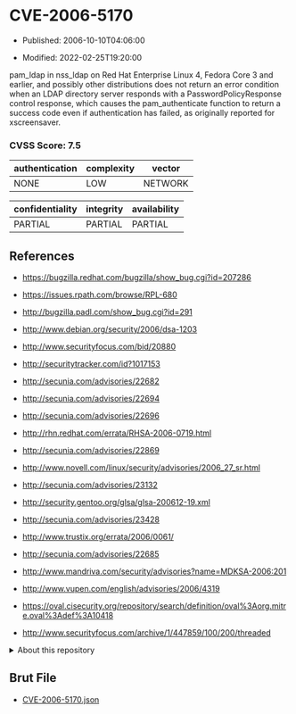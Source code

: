 # CVE-2006-5170

- Published: 2006-10-10T04:06:00

- Modified: 2022-02-25T19:20:00

pam_ldap in nss_ldap on Red Hat Enterprise Linux 4, Fedora Core 3 and earlier, and possibly other distributions does not return an error condition when an LDAP directory server responds with a PasswordPolicyResponse control response, which causes the pam_authenticate function to return a success code even if authentication has failed, as originally reported for xscreensaver.

### CVSS Score: **7.5**

| authentication | complexity | vector |
| --- | --- | --- |
| NONE | LOW | NETWORK |

| confidentiality | integrity | availability |
| --- | --- | --- |
| PARTIAL | PARTIAL | PARTIAL |

## References

* https://bugzilla.redhat.com/bugzilla/show_bug.cgi?id=207286

* https://issues.rpath.com/browse/RPL-680

* http://bugzilla.padl.com/show_bug.cgi?id=291

* http://www.debian.org/security/2006/dsa-1203

* http://www.securityfocus.com/bid/20880

* http://securitytracker.com/id?1017153

* http://secunia.com/advisories/22682

* http://secunia.com/advisories/22694

* http://secunia.com/advisories/22696

* http://rhn.redhat.com/errata/RHSA-2006-0719.html

* http://secunia.com/advisories/22869

* http://www.novell.com/linux/security/advisories/2006_27_sr.html

* http://secunia.com/advisories/23132

* http://security.gentoo.org/glsa/glsa-200612-19.xml

* http://secunia.com/advisories/23428

* http://www.trustix.org/errata/2006/0061/

* http://secunia.com/advisories/22685

* http://www.mandriva.com/security/advisories?name=MDKSA-2006:201

* http://www.vupen.com/english/advisories/2006/4319

* https://oval.cisecurity.org/repository/search/definition/oval%3Aorg.mitre.oval%3Adef%3A10418

* http://www.securityfocus.com/archive/1/447859/100/200/threaded

<details>
<summary>About this repository</summary> 

  This repository is part of the project [Live Hack CVE](https://github.com/Live-Hack-CVE). Main website can be found [www.live-hack.org](https://www.live-hack.org) 
  
  Made by [Sn0wAlice](https://github.com/Sn0wAlice) for the people that care about security and need to have a feed of the latest CVEs. Hope you enjoy it, don't forget to star the repo and follow me on [Twitter](https://twitter.com/Sn0wAlice) and [Github](https://github.com/Sn0wAlice). And that is my [personnal website](https://www.alice-snow.me/)

  - [Home Page](https://github.com/Live-Hack-CVE)
  - [Framework](https://github.com/Live-Hack-CVE/cve-framework)
  - [CVE database](https://github.com/Live-Hack-CVE/full_database)
  - [Changelog](https://github.com/Live-Hack-CVE/Changelog)
</details>

## Brut File

* [CVE-2006-5170.json](https://raw.githubusercontent.com/Live-Hack-CVE/full_database/main/cves/2006/CVE-2006-5170.json)

